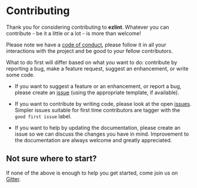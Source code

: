 # Contributing

Thank you for considering contributing to **ezlint**. Whatever you can contribute - be it a
little or a lot - is more than welcome!

Please note we have a [code of conduct](./CODE_OF_CONDUCT.md), please follow it in all your
interactions with the project and be good to your fellow contributors.

What to do first will differ based on what you want to do: contribute by reporting a bug, make a
feature request, suggest an enhancement, or write some code.

- If you want to suggest a feature or an enhancement, or report a bug, please create an
  [issue](https://github.com/ezlint/ezlint/issues) (using the appropriate template, if available).

- If you want to contribute by writing code, please look at the open
  [issues](https://github.com/ezlint/ezlint/issues). Simpler issues suitable for first time
  contributors are tagger with the `good first issue` label.

- If you want to help by updating the documentation, please create an issue so we can discuss the
  changes you have in mind. Improvement to the documentation are always welcome and greatly
  appreciated.

## Not sure where to start?

If none of the above is enough to help you get started, come join us on
[Gitter](https://gitter.im/ezlint/contributing).

